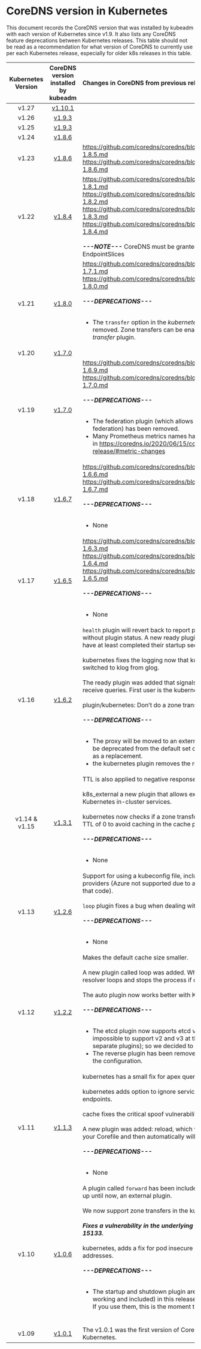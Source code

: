 # CoreDNS version in Kubernetes

This document records the CoreDNS version that was installed by kubeadm with each version of Kubernetes since v1.9. It also lists any CoreDNS feature deprecations between Kubernetes releases. This table should not be read as a recommendation for what version of CoreDNS to currently use per each Kubernetes release, especially for older k8s releases in this table.


| Kubernetes Version |      CoreDNS version installed by kubeadm      |  Changes in CoreDNS from previous release to Kubernetes |
|:------------------:|:-------------------------:|:----------|
|       v1.27        | [v1.10.1](https://github.com/coredns/coredns/releases/tag/v1.10.1) | |
|       v1.26        | [v1.9.3](https://github.com/coredns/coredns/releases/tag/v1.9.3) | |
|       v1.25        | [v1.9.3](https://github.com/coredns/coredns/releases/tag/v1.9.3) | |
|       v1.24        |  [v1.8.6](https://github.com/coredns/coredns/releases/tag/v1.8.6) |  |
|       v1.23        |  [v1.8.6](https://github.com/coredns/coredns/releases/tag/v1.8.6) | https://github.com/coredns/coredns/blob/master/notes/coredns-1.8.5.md <br>https://github.com/coredns/coredns/blob/master/notes/coredns-1.8.6.md |
|       v1.22        |  [v1.8.4](https://github.com/coredns/coredns/releases/tag/v1.8.4) | https://github.com/coredns/coredns/blob/master/notes/coredns-1.8.1.md <br>https://github.com/coredns/coredns/blob/master/notes/coredns-1.8.2.md <br>https://github.com/coredns/coredns/blob/master/notes/coredns-1.8.3.md <br>https://github.com/coredns/coredns/blob/master/notes/coredns-1.8.4.md <br><br> ***---NOTE---*** CoreDNS must be granted list and watch access to EndpointSlices |
|       v1.21        |  [v1.8.0](https://github.com/coredns/coredns/releases/tag/v1.8.0) | https://github.com/coredns/coredns/blob/master/notes/coredns-1.7.1.md <br>https://github.com/coredns/coredns/blob/master/notes/coredns-1.8.0.md <br><br> ***---DEPRECATIONS---***  <br><br> <ul> <li>The `transfer` option in the _kubernetes_ plugin has been removed. Zone transfers can be enabled with the new _transfer_ plugin.</li> </ul> |
|       v1.20        |  [v1.7.0](https://github.com/coredns/coredns/releases/tag/v1.7.0) |  |
|       v1.19        |  [v1.7.0](https://github.com/coredns/coredns/releases/tag/v1.7.0) | https://github.com/coredns/coredns/blob/master/notes/coredns-1.6.9.md <br>https://github.com/coredns/coredns/blob/master/notes/coredns-1.7.0.md <br><br> ***---DEPRECATIONS---***  <br><br> <ul> <li>The federation plugin (which allows for v1 Kubernetes federation) has been removed.</li> <li> Many Prometheus metrics names have changed. More details in https://coredns.io/2020/06/15/coredns-1.7.0-release/#metric-changes </li> </ul> |
|       v1.18        |  [v1.6.7](https://github.com/coredns/coredns/releases/tag/v1.6.7) | https://github.com/coredns/coredns/blob/master/notes/coredns-1.6.6.md <br> https://github.com/coredns/coredns/blob/master/notes/coredns-1.6.7.md <br><br> ***---DEPRECATIONS---***  <br><br> <ul> <li>None</li> </ul> |
|       v1.17        |  [v1.6.5](https://github.com/coredns/coredns/releases/tag/v1.6.5) | https://github.com/coredns/coredns/blob/master/notes/coredns-1.6.3.md <br> https://github.com/coredns/coredns/blob/master/notes/coredns-1.6.4.md <br> https://github.com/coredns/coredns/blob/master/notes/coredns-1.6.5.md <br><br> ***---DEPRECATIONS---***  <br><br> <ul> <li>None</li> </ul> |
|       v1.16        |  [v1.6.2](https://coredns.io/2019/08/13/coredns-1.6.2-release/)                   | `health` plugin will revert back to report process level health without plugin status. A new ready plugin will make sure plugins have at least completed their startup sequence. <br><br> kubernetes fixes the logging now that kubernetes’ client lib switched to klog from glog. <br><br> The ready plugin was added that signals a plugin is ready to receive queries. First user is the kubernetes plugin. <br><br> plugin/kubernetes: Don’t do a zone transfer for NS requests <br><br> ***---DEPRECATIONS---***  <br><br> <ul> <li> The proxy will be moved to an external repository and as such be deprecated from the default set of plugin; use the forward as a replacement. </li> <li> the kubernetes plugin removes the resyncperiod option.</li></ul>|
|   v1.14 & v1.15    |  [v1.3.1](https://coredns.io/2019/01/13/coredns-1.3.1-release/)                   | TTL is also applied to negative responses (NXDOMAIN, etc). <br> <br> k8s_external a new plugin that allows external zones to point to Kubernetes in-cluster services. <br><br>kubernetes now checks if a zone transfer is allowed. Also allow a TTL of 0 to avoid caching in the cache plugin. <br><br> ***---DEPRECATIONS---*** <br><br> <ul><li>None</li></ul>|
|       v1.13        |  [v1.2.6](https://coredns.io/2018/11/05/coredns-1.2.6-release/)                   | Support for using a kubeconfig file, including various auth providers (Azure not supported due to a compilation issue with that code).<br><br>`loop` plugin fixes a bug when dealing with a failing upstream.   <br><br> ***---DEPRECATIONS---*** <br><br> <ul><li>None</li></ul>|
|       v1.12        |  [v1.2.2](https://coredns.io/2018/08/29/coredns-1.2.2-release/)                   | Makes the default cache size smaller.<br><br> A new plugin called loop was added. When starting up it detects resolver loops and stops the process if one is detected. <br><br> The auto plugin now works better with Kubernetes Configmaps. <br><br> ***---DEPRECATIONS---***  <br><br> <ul> <li> The etcd plugin now supports etcd version 3 (only!). It was impossible to support v2 and v3 at the same time (even as separate plugins); so we decided to drop v2 support. </li> <li>The reverse plugin has been removed, but we allow it still in the configuration.</li></ul>
|       v1.11        |  [v1.1.3](https://coredns.io/2018/05/24/coredns-1.1.3-release/)                   | kubernetes has a small fix for apex queries.<br><br>kubernetes adds option to ignore services without ready endpoints.<br><br>cache fixes the critical spoof vulnerability.<br><br>A new plugin was added: reload, which watches for changes in your Corefile and then automatically will reload the process. <br><br> ***---DEPRECATIONS---*** <br><br> <ul><li>None</li></ul>
|       v1.10        |  [v1.0.6](https://coredns.io/2018/02/21/coredns-1.0.6-release/)                   | A plugin called `forward` has been included in CoreDNS, this was, up until now, an external plugin.<br><br>We now support zone transfers in the kubernetes plugin.<br><br> ***Fixes a vulnerability in the underlying DNS library, CVE-2017-15133.*** <br><br>kubernetes, adds a fix for pod insecure look ups for non-IP addresses. <br><br> ***---DEPRECATIONS---*** <br><br> <ul><li>The startup and shutdown plugin are deprecated (but working and included) in this release in favor of the on plugin. If you use them, this is the moment to move to on. <br><br> </li></ul>
|       v1.09        |  [v1.0.1](https://coredns.io/2017/12/11/coredns-1.0.1-release/)                   | The v1.0.1 was the first version of CoreDNS to be shipped with Kubernetes. |
